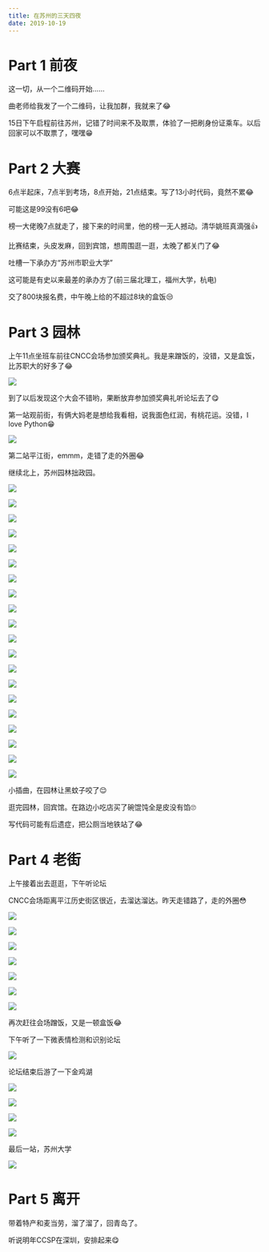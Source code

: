 ```yaml
---
title: 在苏州的三天四夜
date: 2019-10-19
---
```


# Part 1 前夜

这一切，从一个二维码开始......

曲老师给我发了一个二维码，让我加群，我就来了😂

15日下午启程前往苏州，记错了时间来不及取票，体验了一把刷身份证乘车。以后回家可以不取票了，嘿嘿😁

# Part 2 大赛

6点半起床，7点半到考场，8点开始，21点结束。写了13小时代码，竟然不累😂

可能这是99没有6吧😂

榜一大佬晚7点就走了，接下来的时间里，他的榜一无人撼动。清华姚班真滴强👍

比赛结束，头皮发麻，回到宾馆，想周围逛一逛，太晚了都关门了😂

吐槽一下承办方“苏州市职业大学”

这可能是有史以来最差的承办方了(前三届北理工，福州大学，杭电)

交了800块报名费，中午晚上给的不超过8块的盒饭😒

# Part 3 园林

上午11点坐班车前往CNCC会场参加颁奖典礼。我是来蹭饭的，没错，又是盒饭，比苏职大的好多了😂

![](https://cdn.ipear.ml/tour/suzhou2019/3.1.jpg)

到了以后发现这个大会不错哟，果断放弃参加颁奖典礼听论坛去了😋

第一站观前街，有俩大妈老是想给我看相，说我面色红润，有桃花运。没错，I love Python😁

![](https://cdn.ipear.ml/tour/suzhou2019/3.2.jpg)

第二站平江街，emmm，走错了走的外圈😂

继续北上，苏州园林拙政园。

![](https://cdn.ipear.ml/tour/suzhou2019/3.3.jpg)

![](https://cdn.ipear.ml/tour/suzhou2019/3.4.jpg)

![](https://cdn.ipear.ml/tour/suzhou2019/3.5.jpg)

![](https://cdn.ipear.ml/tour/suzhou2019/3.6.jpg)

![](https://cdn.ipear.ml/tour/suzhou2019/3.7.jpg)

![](https://cdn.ipear.ml/tour/suzhou2019/3.8.jpg)

![](https://cdn.ipear.ml/tour/suzhou2019/3.9.jpg)

![](https://cdn.ipear.ml/tour/suzhou2019/3.10.jpg)

![](https://cdn.ipear.ml/tour/suzhou2019/3.11.jpg)

![](https://cdn.ipear.ml/tour/suzhou2019/3.12.jpg)

![](https://cdn.ipear.ml/tour/suzhou2019/3.13.jpg)

![](https://cdn.ipear.ml/tour/suzhou2019/3.14.jpg)

![](https://cdn.ipear.ml/tour/suzhou2019/3.15.jpg)

![](https://cdn.ipear.ml/tour/suzhou2019/3.16.jpg)

![](https://cdn.ipear.ml/tour/suzhou2019/3.17.jpg)

![](https://cdn.ipear.ml/tour/suzhou2019/3.18.jpg)

![](https://cdn.ipear.ml/tour/suzhou2019/3.19.jpg)

![](https://cdn.ipear.ml/tour/suzhou2019/3.20.jpg)

![](https://cdn.ipear.ml/tour/suzhou2019/3.21.jpg)

![](https://cdn.ipear.ml/tour/suzhou2019/3.22.jpg)

小插曲，在园林让黑蚊子咬了😌

逛完园林，回宾馆。在路边小吃店买了碗馄饨全是皮没有馅🙄

写代码可能有后遗症，把公厕当地铁站了😂



# Part 4 老街

上午接着出去逛逛，下午听论坛

CNCC会场距离平江历史街区很近，去溜达溜达。昨天走错路了，走的外圈😳

![](https://cdn.ipear.ml/tour/suzhou2019/4.1.jpg)

![](https://cdn.ipear.ml/tour/suzhou2019/4.2.jpg)

![](https://cdn.ipear.ml/tour/suzhou2019/4.3.jpg)

![](https://cdn.ipear.ml/tour/suzhou2019/4.4.jpg)

![](https://cdn.ipear.ml/tour/suzhou2019/4.5.jpg)

![](https://cdn.ipear.ml/tour/suzhou2019/4.6.jpg)

![](https://cdn.ipear.ml/tour/suzhou2019/4.7.jpg)

再次赶往会场蹭饭，又是一顿盒饭😂

下午听了一下微表情检测和识别论坛

![](https://cdn.ipear.ml/tour/suzhou2019/4.8.jpg)

论坛结束后游了一下金鸡湖

![](https://cdn.ipear.ml/tour/suzhou2019/4.9.jpg)

![](https://cdn.ipear.ml/tour/suzhou2019/4.10.jpg)

![](https://cdn.ipear.ml/tour/suzhou2019/4.11.jpg)

![](https://cdn.ipear.ml/tour/suzhou2019/4.12.jpg)

最后一站，苏州大学

![](https://cdn.ipear.ml/tour/suzhou2019/4.13.jpg)

# Part 5 离开

带着特产和麦当劳，溜了溜了，回青岛了。

听说明年CCSP在深圳，安排起来😋